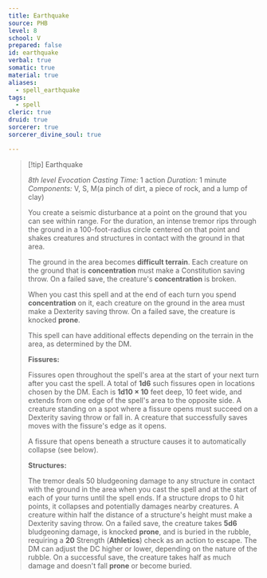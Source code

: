 ```yaml
---
title: Earthquake
source: PHB
level: 8
school: V
prepared: false
id: earthquake
verbal: true
somatic: true
material: true
aliases:
  - spell_earthquake
tags:
  - spell
cleric: true
druid: true
sorcerer: true
sorcerer_divine_soul: true

---
```

>[!tip] Earthquake
>
> *8th level Evocation*
> *Casting Time:* 1 action
> *Duration:* 1 minute
> *Components:* V, S, M(a pinch of dirt, a piece of rock, and a lump of clay)
>
>You create a seismic disturbance at a point on the ground that you can see within range. For the duration, an intense tremor rips through the ground in a 100-foot-radius circle centered on that point and shakes creatures and structures in contact with the ground in that area.
>
>The ground in the area becomes **difficult terrain**. Each creature on the ground that is **concentration** must make a Constitution saving throw. On a failed save, the creature's **concentration** is broken.
>
>When you cast this spell and at the end of each turn you spend **concentration** on it, each creature on the ground in the area must make a Dexterity saving throw. On a failed save, the creature is knocked **prone**.
>
>This spell can have additional effects depending on the terrain in the area, as determined by the DM.
>
>**Fissures:**
>
>Fissures open throughout the spell's area at the start of your next turn after you cast the spell. A total of **1d6** such fissures open in locations chosen by the DM. Each is **1d10 × 10** feet deep, 10 feet wide, and extends from one edge of the spell's area to the opposite side. A creature standing on a spot where a fissure opens must succeed on a Dexterity saving throw or fall in. A creature that successfully saves moves with the fissure's edge as it opens.
>
>A fissure that opens beneath a structure causes it to automatically collapse (see below).
>
>**Structures:**
>
>The tremor deals 50 bludgeoning damage to any structure in contact with the ground in the area when you cast the spell and at the start of each of your turns until the spell ends. If a structure drops to 0 hit points, it collapses and potentially damages nearby creatures. A creature within half the distance of a structure's height must make a Dexterity saving throw. On a failed save, the creature takes **5d6** bludgeoning damage, is knocked **prone**, and is buried in the rubble, requiring a **20** Strength (**Athletics**) check as an action to escape. The DM can adjust the DC higher or lower, depending on the nature of the rubble. On a successful save, the creature takes half as much damage and doesn't fall **prone** or become buried.
>

